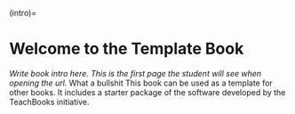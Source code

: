(intro)=
# Welcome to the Template Book

_Write book intro here. This is the first page the student will see when opening the url._
What a bullshit
This book can be used as a template for other books. It includes a starter package of the software developed by the TeachBooks initiative.
